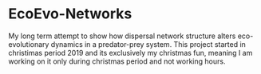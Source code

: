 # EcoEvo-Networks
My long term attempt to show how dispersal network structure alters eco-evolutionary dynamics in a predator-prey system. 
This project started in christimas period 2019 and its exclusively my christmas fun, meaning I am working on it only during christmas period 
and not working hours. 
